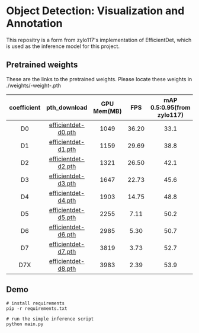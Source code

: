 # Object Detection: Visualization and Annotation

This repositry is a form from zylo117's implementation of EfficientDet, which is used as the inference model for this project.


## Pretrained weights

These are the links to the pretrained weights. 
Please locate these weights in ./weights/-weight-.pth


| coefficient | pth_download | GPU Mem(MB) | FPS | mAP 0.5:0.95(from zylo117) |
| :-----: | :-----: | :------: | :------: | :------: | 
| D0 | [efficientdet-d0.pth](https://github.com/zylo117/Yet-Another-Efficient-Pytorch/releases/download/1.0/efficientdet-d0.pth) | 1049 | 36.20 | 33.1 
| D1 | [efficientdet-d1.pth](https://github.com/zylo117/Yet-Another-Efficient-Pytorch/releases/download/1.0/efficientdet-d1.pth) | 1159 | 29.69 | 38.8 
| D2 | [efficientdet-d2.pth](https://github.com/zylo117/Yet-Another-Efficient-Pytorch/releases/download/1.0/efficientdet-d2.pth) | 1321 | 26.50 | 42.1 
| D3 | [efficientdet-d3.pth](https://github.com/zylo117/Yet-Another-Efficient-Pytorch/releases/download/1.0/efficientdet-d3.pth) | 1647 | 22.73 | 45.6 
| D4 | [efficientdet-d4.pth](https://github.com/zylo117/Yet-Another-Efficient-Pytorch/releases/download/1.0/efficientdet-d4.pth) | 1903 | 14.75 | 48.8 
| D5 | [efficientdet-d5.pth](https://github.com/zylo117/Yet-Another-Efficient-Pytorch/releases/download/1.0/efficientdet-d5.pth) | 2255 | 7.11 | 50.2 
| D6 | [efficientdet-d6.pth](https://github.com/zylo117/Yet-Another-Efficient-Pytorch/releases/download/1.0/efficientdet-d6.pth) | 2985 | 5.30 | 50.7 
| D7 | [efficientdet-d7.pth](https://github.com/zylo117/Yet-Another-Efficient-Pytorch/releases/download/1.2/efficientdet-d7.pth) | 3819 | 3.73 | 52.7 
| D7X | [efficientdet-d8.pth](https://github.com/zylo117/Yet-Another-Efficient-Pytorch/releases/download/1.2/efficientdet-d8.pth) | 3983 | 2.39 | 53.9 

## Demo

    # install requirements
    pip -r requirements.txt 
     
    # run the simple inference script
    python main.py


